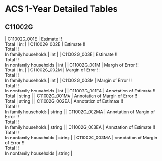 # ACS 1-Year Detailed Tables

## C11002G

| C11002G_001E | Estimate !!<br>Total | int |
| C11002G_002E | Estimate !!<br>Total !!<br>In family households | int |
| C11002G_003E | Estimate !!<br>Total !!<br>In nonfamily households | int |
| C11002G_001M | Margin of Error !!<br>Total | int |
| C11002G_002M | Margin of Error !!<br>Total !!<br>In family households | int |
| C11002G_003M | Margin of Error !!<br>Total !!<br>In nonfamily households | int |
| C11002G_001EA | Annotation of Estimate !!<br>Total | string |
| C11002G_001MA | Annotation of Margin of Error !!<br>Total | string |
| C11002G_002EA | Annotation of Estimate !!<br>Total !!<br>In family households | string |
| C11002G_002MA | Annotation of Margin of Error !!<br>Total !!<br>In family households | string |
| C11002G_003EA | Annotation of Estimate !!<br>Total !!<br>In nonfamily households | string |
| C11002G_003MA | Annotation of Margin of Error !!<br>Total !!<br>In nonfamily households | string |

